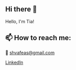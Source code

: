 ## Hi there 👋

<!--
**shvaf/shvaf** is a ✨ _special_ ✨ repository because its `README.md` (this file) appears on your GitHub profile.

Here are some ideas to get you started:

- 🔭 I’m currently working on ...
- 🌱 I’m currently learning ...
- 👯 I’m looking to collaborate on ...
- 🤔 I’m looking for help with ...
- 💬 Ask me about ...
- 📫 How to reach me: ...
- 😄 Pronouns: ...
- ⚡ Fun fact: ...
-->

Hello, I'm Tia! 

## 📫 How to reach me:
📧 shvafeas@gmail.com 

[LinkedIn](https://www.linkedin.com/in/stamatiavafeas/)
